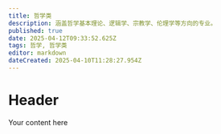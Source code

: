 ```yaml
---
title: 哲学类
description: 涵盖哲学基本理论、逻辑学、宗教学、伦理学等方向的专业。
published: true
date: 2025-04-12T09:33:52.625Z
tags: 哲学, 哲学类
editor: markdown
dateCreated: 2025-04-10T11:28:27.954Z
---
```


# Header
Your content here